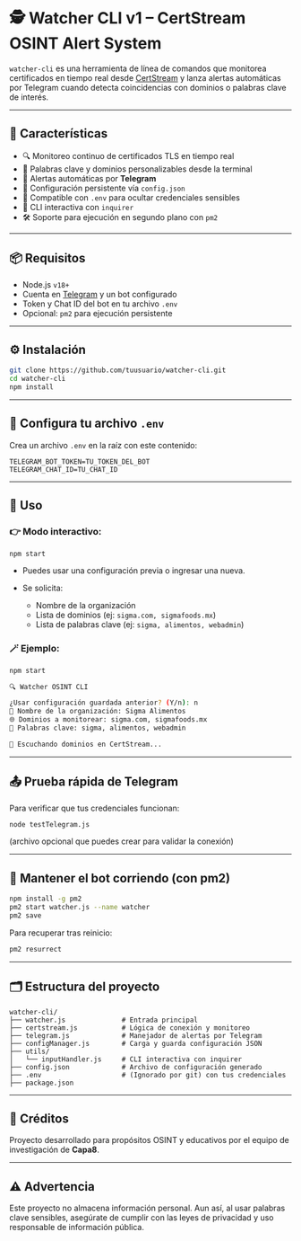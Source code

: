 
# 🕵️ Watcher CLI v1 – CertStream OSINT Alert System

`watcher-cli` es una herramienta de línea de comandos que monitorea certificados en tiempo real desde [CertStream](https://certstream.calidog.io/) y lanza alertas automáticas por Telegram cuando detecta coincidencias con dominios o palabras clave de interés.

---

## 🚀 Características

- 🔍 Monitoreo continuo de certificados TLS en tiempo real
- 🧠 Palabras clave y dominios personalizables desde la terminal
- 📨 Alertas automáticas por **Telegram**
- 💾 Configuración persistente vía `config.json`
- 📂 Compatible con `.env` para ocultar credenciales sensibles
- 🧰 CLI interactiva con `inquirer`
- 🛠️ Soporte para ejecución en segundo plano con `pm2`

---

## 📦 Requisitos

- Node.js `v18+`
- Cuenta en [Telegram](https://telegram.org) y un bot configurado
- Token y Chat ID del bot en tu archivo `.env`
- Opcional: `pm2` para ejecución persistente

---

## ⚙️ Instalación

```bash
git clone https://github.com/tuusuario/watcher-cli.git
cd watcher-cli
npm install
````

---

## 🧪 Configura tu archivo `.env`

Crea un archivo `.env` en la raíz con este contenido:

```env
TELEGRAM_BOT_TOKEN=TU_TOKEN_DEL_BOT
TELEGRAM_CHAT_ID=TU_CHAT_ID
```

---

## 🧭 Uso

### 👉 Modo interactivo:

```bash
npm start
```

* Puedes usar una configuración previa o ingresar una nueva.
* Se solicita:

  * Nombre de la organización
  * Lista de dominios (ej: `sigma.com, sigmafoods.mx`)
  * Lista de palabras clave (ej: `sigma, alimentos, webadmin`)

### 🪄 Ejemplo:

```bash
npm start

🔍 Watcher OSINT CLI

¿Usar configuración guardada anterior? (Y/n): n
🏢 Nombre de la organización: Sigma Alimentos
🌐 Dominios a monitorear: sigma.com, sigmafoods.mx
🔑 Palabras clave: sigma, alimentos, webadmin

📡 Escuchando dominios en CertStream...
```

---

## 📤 Prueba rápida de Telegram

Para verificar que tus credenciales funcionan:

```bash
node testTelegram.js
```

(archivo opcional que puedes crear para validar la conexión)

---

## 🔁 Mantener el bot corriendo (con pm2)

```bash
npm install -g pm2
pm2 start watcher.js --name watcher
pm2 save
```

Para recuperar tras reinicio:

```bash
pm2 resurrect
```

---

## 🗂 Estructura del proyecto

```
watcher-cli/
├── watcher.js              # Entrada principal
├── certstream.js           # Lógica de conexión y monitoreo
├── telegram.js             # Manejador de alertas por Telegram
├── configManager.js        # Carga y guarda configuración JSON
├── utils/
│   └── inputHandler.js     # CLI interactiva con inquirer
├── config.json             # Archivo de configuración generado
├── .env                    # (Ignorado por git) con tus credenciales
├── package.json
```

---

## 🧱 Créditos

Proyecto desarrollado para propósitos OSINT y educativos por el equipo de investigación de **Capa8**.

---

## ⚠️ Advertencia

Este proyecto no almacena información personal. Aun así, al usar palabras clave sensibles, asegúrate de cumplir con las leyes de privacidad y uso responsable de información pública.

